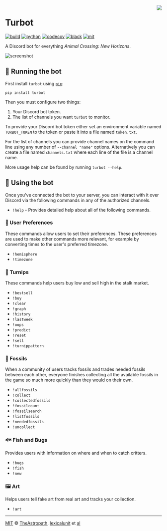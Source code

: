 <img align="right" src="https://raw.githubusercontent.com/theastropath/turbot/master/turbot.png" />

# Turbot

[![build][build-badge]][build]
[![python][python-badge]][python]
[![codecov][codecov-badge]][codecov]
[![black][black-badge]][black]
[![mit][mit-badge]][mit]

A Discord bot for everything _Animal Crossing: New Horizons_.

![screenshot](https://user-images.githubusercontent.com/1903876/80298832-e784fe00-8744-11ea-8c0f-dbbf81bb5fb7.png)

## 🤖 Running the bot

First install `turbot` using [`pip`](https://pip.pypa.io/en/stable/):

```shell
pip install turbot
```

Then you must configure two things:

1. Your Discord bot token.
2. The list of channels you want `turbot` to monitor.

To provide your Discord bot token either set an environment variable named `TURBOT_TOKEN` to the token or paste it into a file named `token.txt`.

For the list of channels you can provide channel names on the command line using any number of `--channel "name"` options. Alternatively you can create a file named `channels.txt` where each line of the file is a channel name.

More usage help can be found by running `turbot --help`.

## 📱 Using the bot

Once you've connected the bot to your server, you can interact with it over Discord via the following commands in any of the authorized channels.

- `!help` - Provides detailed help about all of the following commands.

### 🤔 User Preferences

These commands allow users to set their preferences. These preferences are used to make other commands more relevant, for example by converting times to the user's preferred timezone.

- `!hemisphere`
- `!timezone`

### 💸 Turnips

These commands help users buy low and sell high in the stalk market.

- `!bestsell`
- `!buy`
- `!clear`
- `!graph`
- `!history`
- `!lastweek`
- `!oops`
- `!predict`
- `!reset`
- `!sell`
- `!turnippattern`

### 🦴 Fossils

When a community of users tracks fossils and trades needed fossils between each other, everyone finishes collecting all the available fossils in the game so much more quickly than they would on their own.

- `!allfossils`
- `!collect`
- `!collectedfossils`
- `!fossilcount`
- `!fossilsearch`
- `!listfossils`
- `!neededfossils`
- `!uncollect`

### 🐟 Fish and Bugs

Provides users with information on where and when to catch critters.

- `!bugs`
- `!fish`
- `!new`

### 🖼️ Art

Helps users tell fake art from real art and tracks your collection.

- `!art`

---

[MIT][mit] © [TheAstropath][theastropath], [lexicalunit][lexicalunit] et [al][contributors]

[black-badge]:      https://img.shields.io/badge/code%20style-black-000000.svg
[black]:            https://github.com/psf/black
[build-badge]:      https://github.com/theastropath/turbot/workflows/build/badge.svg
[build]:            https://github.com/theastropath/turbot/actions
[codecov-badge]:    https://codecov.io/gh/theastropath/turbot/branch/master/graph/badge.svg
[codecov]:          https://codecov.io/gh/theastropath/turbot
[contributors]:     https://github.com/theastropath/turbot/graphs/contributors
[lexicalunit]:      http://github.com/lexicalunit
[mit-badge]:        https://img.shields.io/badge/License-MIT-yellow.svg
[mit]:              https://opensource.org/licenses/MIT
[python-badge]:     https://img.shields.io/badge/python-3.7-blue.svg
[python]:           https://www.python.org/
[theastropath]:     https://github.com/theastropath
